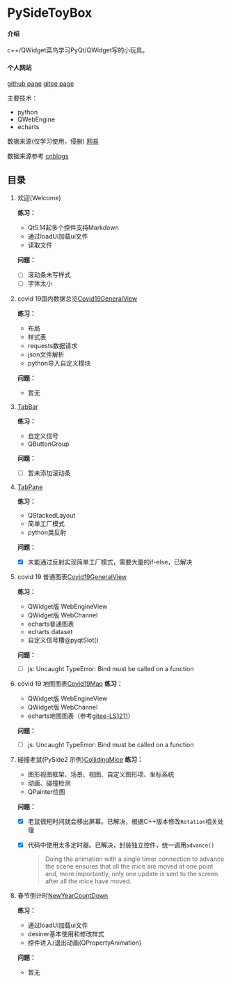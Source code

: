 # PySideToyBox

#### 介绍
c++/QWidget菜鸟学习PyQt/QWidget写的小玩具。

#### 个人网站
[github page](https://noobplusplus.github.io/)
[gitee page](https://yuque.gitee.io/noob/)

主要技术：

+ python
+ QWebEngine
+ echarts

数据来源(仅学习使用，侵删)
[网易](http://c.m.163.com/ug/api/wuhan/app/data/list-total)

数据来源参考
[cnblogs](https://www.cnblogs.com/kingboy2008/p/14277084.html)

## 目录

1. 欢迎(Welcome)

    **练习：**
    + Qt5.14起多个控件支持Markdown
    + 通过loadUi加载ui文件
    + 读取文件

    **问题：**
    - [ ] 滚动条未写样式
    - [ ] 字体太小

2. covid 19国内数据总览[Covid19GeneralView](Covid19GeneralView/README.md) 

    **练习：**

    + 布局
    + 样式表
    + requests数据请求
    + json文件解析
    + python导入自定义模块

    **问题：**
    + 暂无

3. [TabBar](TabBar/README.md) 

    **练习：**
    + 自定义信号
    + QButtonGroup
    
    **问题：**
    - [ ] 暂未添加滚动条

4. [TabPane](TabPane/README.md) 

    **练习：**
    + QStackedLayout
    + 简单工厂模式
    + python类反射

    **问题：**
    - [x] 未能通过反射实现简单工厂模式，需要大量的if-else，已解决

5. covid 19 普通图表[Covid19GeneralView](Covid19Charts/README.md)

    **练习：**
    + QWidget版 WebEngineView
    + QWidget版 WebChannel
    + echarts普通图表
    + echarts dataset
    + 自定义信号槽@pyqtSlot()

    **问题：**
    - [ ] js: Uncaught TypeError: Bind must be called on a function

6. covid 19 地图图表[Covid19Map](Covid19Map/README.md)
    **练习：**
    + QWidget版 WebEngineView
    + QWidget版 WebChannel
    + echarts地图图表（参考[gitee-LS1211]("https://gitee.com/LS1211/map-echarts")）

    **问题：**
    - [ ] js: Uncaught TypeError: Bind must be called on a function

7. 碰撞老鼠(PySide2 示例)[CollidingMice](CollidingMice/CollidingMice.py)
    **练习：**
    + 图形视图框架、场景、视图、自定义图形项、坐标系统
    + 动画、碰撞检测
    + QPainter绘图

    **问题：**
    - [x] 老鼠很短时间就会移出屏幕。已解决，根据C++版本修改`Rotation`相关处理
    
    - [x] 代码中使用太多定时器。已解决，封装独立控件，统一调用`advance()`
    
      > Doing the animation with a single timer connection to advance the scene ensures that all the mice are moved at one point and, more importantly, only one update is sent to the screen after all the mice have moved.

8. 春节倒计时[NewYearCountDown](NewYearCountDown/NewYearCountDown.py)

    **练习：**
    + 通过loadUi加载ui文件
    + desiner基本使用和修改样式
    + 控件进入/退出动画(QPropertyAnimation)

    **问题：**
    + 暂无